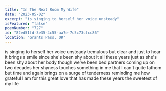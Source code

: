 ```yaml
---
title: "In The Next Room My Wife"
date: "2023-05-02"
excerpt: "is singing to herself her voice unsteady"
isFeatured: "false"
poemNumber: "727"
id: "82ed51fd-3e35-4c55-aa7e-7c5c73cfcc86"
location: "Grants Pass, OR"
---
```


is singing to herself her voice unsteady tremulous but clear and just to hear it brings a smile since she's been shy about it all these years just as she's been shy about her body though we've been bed partners coming up on two decades her shyness touches something in me that I can't quite fathom but time and again brings on a surge of tenderness reminding me how grateful I am for this great love that has made these years the sweetest of my life
